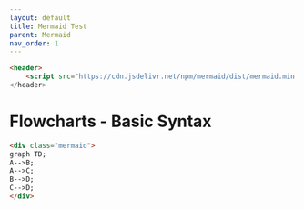 ```yaml
---
layout: default
title: Mermaid Test
parent: Mermaid
nav_order: 1
---
```


```html
<header>
	<script src="https://cdn.jsdelivr.net/npm/mermaid/dist/mermaid.min.js">
</header>
```

# Flowcharts - Basic Syntax

```html
<div class="mermaid">
graph TD;
A-->B;
A-->C;
B-->D;
C-->D;
</div>
```